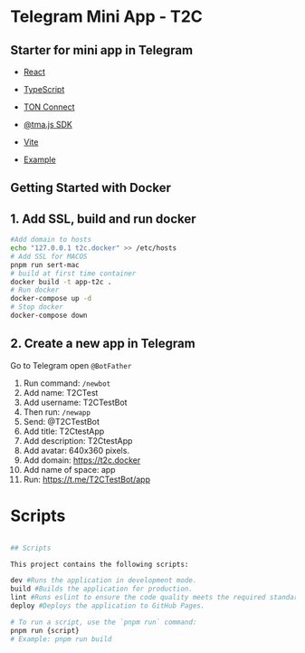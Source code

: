 # Telegram Mini App - T2C

## Starter for mini app in Telegram

- [React](https://react.dev/)
- [TypeScript](https://www.typescriptlang.org/)
- [TON Connect](https://docs.ton.org/develop/dapps/ton-connect/overview)
- [@tma.js SDK](https://docs.telegram-mini-apps.com/packages/tma-js-sdk)
- [Vite](https://vitejs.dev/)

- [Example](Resmedia/react-telegram/blob/main/example.webm)

## Getting Started with Docker

## 1. Add SSL, build and run docker

```bash
#Add domain to hosts
echo "127.0.0.1 t2c.docker" >> /etc/hosts
# Add SSL for MACOS
pnpm run sert-mac
# build at first time container
docker build -t app-t2c .
# Run docker
docker-compose up -d
# Stop docker
docker-compose down
```

## 2. Create a new app in Telegram

Go to Telegram open `@BotFather`

1. Run command: `/newbot`
2. Add name: T2CTest 
3. Add username: T2CTestBot 
4. Then run: `/newapp`
5. Send: @T2CTestBot 
6. Add title: T2CtestApp 
7. Add description: T2CtestApp 
8. Add avatar: 640x360 pixels. 
9. Add domain: https://t2c.docker
10. Add name of space: app 
11. Run: https://t.me/T2CTestBot/app

# Scripts
```bash

## Scripts

This project contains the following scripts:

dev #Runs the application in development mode.
build #Builds the application for production.
lint #Runs eslint to ensure the code quality meets the required standards.
deploy #Deploys the application to GitHub Pages.

# To run a script, use the `pnpm run` command:
pnpm run {script}
# Example: pnpm run build
```
